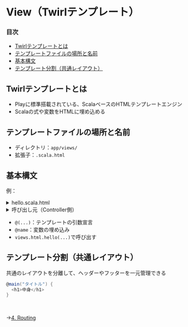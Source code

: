 # View（Twirlテンプレート）

### 目次

- [Twirlテンプレートとは](#twirlテンプレートとは)
- [テンプレートファイルの場所と名前](#テンプレートファイルの場所と名前)
- [基本構文](#基本構文)
- [テンプレート分割（共通レイアウト）](#テンプレート分割共通レイアウト)

## Twirlテンプレートとは

- Playに標準搭載されている、ScalaベースのHTMLテンプレートエンジン
- Scalaの式や変数をHTMLに埋め込める

## テンプレートファイルの場所と名前

- ディレクトリ：`app/views/`
- 拡張子：`.scala.html`

## 基本構文

例：
<details><summary>hello.scala.html</summary>

  ```scala
  @(name: String)

  <html>
    <body>
      <h1>Hello @name!</h1>
    </body>
  </html>
  ```

</details>

<details><summary>呼び出し元（Controller側）</summary>
  
  ```scala
  def hello(name: String) = Action {
    Ok(views.html.hello(name))
  }
  ```

</details>

- `@(...)`：テンプレートの引数宣言
- `@name`：変数の埋め込み
- `views.html.hello(...)`で呼び出す

## テンプレート分割（共通レイアウト）

共通のレイアウトを分離して、ヘッダーやフッターを一元管理できる

```scala
@main("タイトル") {
  <h1>中身</h1>
}
```

<br>

→[4. Routing](04_routing.md)